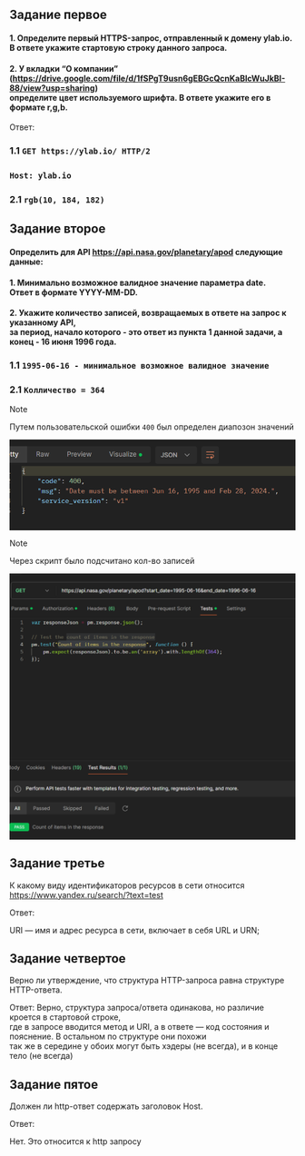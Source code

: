 ## Задание первое
#### 1. Определите первый HTTPS-запрос, отправленный к домену ylab.io. </br> В ответе укажите стартовую строку данного запроса.

#### 2. У вкладки “О компании” (https://drive.google.com/file/d/1fSPgT9usn6gEBGcQcnKaBlcWuJkBI-88/view?usp=sharing) </br> определите цвет используемого шрифта. В ответе укажите его в формате r,g,b.

Ответ:   

### 1.1 `GET https://ylab.io/ HTTP/2`  
### `Host: ylab.io`  

### 2.1 `rgb(10, 184, 182)`

## Задание второе 
#### Определить для API https://api.nasa.gov/planetary/apod следующие данные:

#### 1. Минимально возможное валидное значение параметра date. </br> Ответ в формате YYYY-MM-DD.

#### 2. Укажите количество записей, возвращаемых в ответе на запрос к указанному API, </br> за период, начало которого - это ответ из пункта 1 данной задачи, а конец - 16 июня 1996 года.

### 1.1 `1995-06-16 - минимальное возможное валидное значение`   
### 2.1 `Колличество = 364` 

>[!NOTE] 
> Путем пользовательской ошибки `400` был определен диапозон значений
<div align="right">
  <img align='center' src='img.png' width='650x'>
</div>

>[!NOTE] 
> Через скрипт было подсчитано кол-во записей
<div align="right">
  <img align='center' src='img_1.png' width='550'>
</div>



## Задание третье 
К какому виду идентификаторов ресурсов в сети относится https://www.yandex.ru/search/?text=test

Ответ: 

URI — имя и адрес ресурса в сети, включает в себя URL и URN;

## Задание четвертое 

Верно ли утверждение, что структура HTTP-запроса равна структуре HTTP-ответа.

Ответ: Верно, структура запроса/ответа одинакова, но различие кроется в стартовой строке,  
где в запросе вводится метод и URI, а в ответе — код состояния и пояснение. В остальном по структуре они похожи  
так же в середине у обоих могут быть хэдеры (не всегда), и в конце тело (не всегда) 


## Задание пятое 
Должен ли http-ответ содержать заголовок Host.

Ответ:

Нет. Это относится к http запросу

